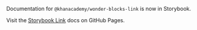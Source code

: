 Documentation for `@khanacademy/wonder-blocks-link` is now in Storybook.

Visit the [Storybook
Link](https://khan.github.io/wonder-blocks/?path=/docs/link) docs on GitHub
Pages.